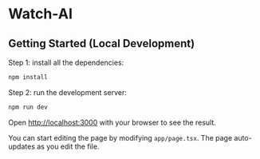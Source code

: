 # Watch-AI

## Getting Started (Local Development)

Step 1: install all the dependencies:
```bash
npm install
```

Step 2: run the development server:
```bash
npm run dev
```

Open [http://localhost:3000](http://localhost:3000) with your browser to see the result.

You can start editing the page by modifying `app/page.tsx`. The page auto-updates as you edit the file.
